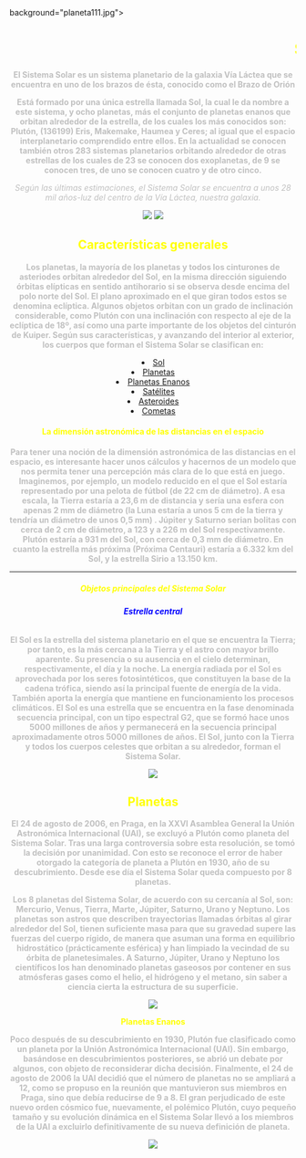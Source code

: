 <html>
</head>
<meta charset="utf-8">
<body >
background="planeta111.jpg">
  <h1><b><font color="yellow"><marquee>Sistema Solar</marquee></font></b></h1>
<p><b><font color="silver"><center>El Sistema Solar es un sistema planetario de la galaxia Vía Láctea que se encuentra en uno de los brazos de ésta, conocido como el Brazo de Orión</b></font></p>
<p><b><font color="silver">Está formado por una única estrella llamada Sol, la cual le da nombre a este sistema, y ocho planetas, más el conjunto de planetas enanos que orbitan alrededor de la estrella, de los cuales los más conocidos son: Plutón, (136199) Eris, Makemake, Haumea y Ceres; al igual que el espacio interplanetario comprendido entre ellos. En la actualidad se conocen también otros 283 sistemas planetarios orbitando alrededor de otras estrellas de los cuales de 23 se conocen dos exoplanetas, de 9 se conocen tres, de uno se conocen cuatro y de otro cinco.</b></font></p>
<i><font color="silver">Según las últimas estimaciones, el Sistema Solar se encuentra a unos 28 mil años-luz del centro de la Vía Láctea, nuestra galaxia.</font></i>
<p><img src="C:\Users\julian\Desktop\materias 2021\LAB. diseño web\Clase N°1 (12-04-21)\Actividad N°1\Imagenes/planetas.png"/>  <img src="C:\Users\julian\Desktop\materias 2021\LAB. diseño web\Clase N°1 (12-04-21)\Actividad N°1\Imagenes/planetas2.jpg"/>
<h2><b><font color="yellow">Características generales</b></font></h2>
<p><b><font color="silver">Los planetas, la mayoría de los planetas y todos los cinturones de asteriodes orbitan alrededor del Sol, en la misma dirección siguiendo órbitas elípticas en sentido antihorario si se observa desde encima del polo norte del Sol. El plano aproximado en el que giran todos estos se denomina eclíptica. Algunos objetos orbitan con un grado de inclinación considerable, como Plutón con una inclinación con respecto al eje de la eclíptica de 18º, así como una parte importante de los objetos del cinturón de Kuiper. Según sus características, y avanzando del interior al exterior, los cuerpos que forman el Sistema Solar se clasifican en:</b></font></p>
<li><a href = "https://es.wikipedia.org/wiki/Sol">Sol</a></li>
<li><a href = "https://www.astromia.com/solar/planetas.htm">Planetas</a></li>
<li><a href = "https://es.wikipedia.org/wiki/Planeta_enano">Planetas Enanos</a></li>
<li><a href = "https://es.wikipedia.org/wiki/Sat%C3%A9lite_natural#:~:text=Un%20sat%C3%A9lite%20natural%20es%20un,%C3%BAnico%20cuerpo%20en%20su%20%C3%B3rbita.">Satélites</a></li>
<li><a href = "https://es.wikipedia.org/wiki/Asteroide">Asteroides</a></li>
<li><a href = "https://es.wikipedia.org/wiki/Cometa">Cometas</a></li>
<h4><b><font color="yellow">La dimensión astronómica de las distancias en el espacio</b></font></h4>
<p><b><font color="silver">Para tener una noción de la dimensión astronómica de las distancias en el espacio, es interesante hacer unos cálculos y hacernos de un modelo que nos permita tener una percepción más clara de lo que está en juego. Imaginemos, por ejemplo, un modelo reducido en el que el Sol estaría representado por una pelota de fútbol (de 22 cm de diámetro). A esa escala, la Tierra estaría a 23,6 m de distancia y sería una esfera con apenas 2 mm de diámetro (la Luna estaría a unos 5 cm de la tierra y tendría un diámetro de unos 0,5 mm) . Júpiter y Saturno serian bolitas con cerca de 2 cm de diámetro, a 123 y a 226 m del Sol respectivamente. Plutón estaría a 931 m del Sol, con cerca de 0,3 mm de diámetro. En cuanto la estrella más próxima (Próxima Centauri) estaría a 6.332 km del Sol, y la estrella Sirio a 13.150 km.</b></font></p>
<hr> </hr>
<h5><b><font color="yellow">Objetos principales del Sistema Solar</b></font></h5>
<h6><b><font color="blue">Estrella central</b></font></h6>
<p><b><font color="silver">El Sol es la estrella del sistema planetario en el que se encuentra la Tierra; por tanto, es la más cercana a la Tierra y el astro con mayor brillo aparente. Su presencia o su ausencia en el cielo determinan, respectivamente, el día y la noche. La energía radiada por el Sol es aprovechada por los seres fotosintéticos, que constituyen la base de la cadena trófica, siendo así la principal fuente de energía de la vida. También aporta la energía que mantiene en funcionamiento los procesos climáticos. El Sol es una estrella que se encuentra en la fase denominada secuencia principal, con un tipo espectral G2, que se formó hace unos 5000 millones de años y permanecerá en la secuencia principal aproximadamente otros 5000 millones de años. El Sol, junto con la Tierra y todos los cuerpos celestes que orbitan a su alrededor, forman el Sistema Solar.</b></font></p>
<img src="C:\Users\julian\Desktop\materias 2021\LAB. diseño web/sol.jpg"> 
<h2><b><font color="yellow">Planetas</b></font></h2>
<p><b><font color="silver">El 24 de agosto de 2006, en Praga, en la XXVI Asamblea General la Unión Astronómica Internacional (UAI), se excluyó a Plutón como planeta del Sistema Solar. Tras una larga controversia sobre esta resolución, se tomó la decisión por unanimidad. Con esto se reconoce el error de haber otorgado la categoría de planeta a Plutón en 1930, año de su descubrimiento. Desde ese día el Sistema Solar queda compuesto por 8 planetas.</b></font>
<p><b><font color="silver">Los 8 planetas del Sistema Solar, de acuerdo con su cercanía al Sol, son: Mercurio, Venus, Tierra, Marte, Júpiter, Saturno, Urano y Neptuno. Los planetas son astros que describen trayectorias llamadas órbitas al girar alrededor del Sol, tienen suficiente masa para que su gravedad supere las fuerzas del cuerpo rígido, de manera que asuman una forma en equilibrio hidrostático (prácticamente esférica) y han limpiado la vecindad de su órbita de planetesimales.
A Saturno, Júpiter, Urano y Neptuno los científicos los han denominado planetas gaseosos por contener en sus atmósferas gases como el helio, el hidrógeno y el metano, sin saber a ciencia cierta la estructura de su superficie.</b></font>
<center><img src="C:\Users\julian\Desktop\materias 2021\LAB. diseño web/planet.jpg"></center>
</p>
</h3><b><font color="yellow">Planetas Enanos</b></font></h3>
<p><b><font color="silver">Poco después de su descubrimiento en 1930, Plutón fue clasificado como un planeta por la Unión Astronómica Internacional (UAI). Sin embargo, basándose en descubrimientos posteriores, se abrió un debate por algunos, con objeto de reconsiderar dicha decisión. Finalmente, el 24 de agosto de 2006 la UAI decidió que el número de planetas no se ampliará a 12, como se propuso en la reunión que mantuvieron sus miembros en Praga, sino que debía reducirse de 9 a 8. El gran perjudicado de este nuevo orden cósmico fue, nuevamente, el polémico Plutón, cuyo pequeño tamaño y su evolución dinámica en el Sistema Solar llevó a los miembros de la UAI a excluirlo definitivamente de su nueva definición de planeta.</b></font></p>
<img src="C:\Users\julian\Desktop\materias 2021\LAB. diseño web/enanos1.png"
</body>
</html>
